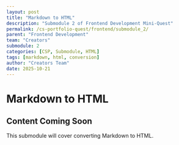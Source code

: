 ```yaml
---
layout: post
title: "Markdown to HTML"
description: "Submodule 2 of Frontend Development Mini-Quest"
permalink: /cs-portfolio-quest/frontend/submodule_2/
parent: "Frontend Development"
team: "Creators"
submodule: 2
categories: [CSP, Submodule, HTML]
tags: [markdown, html, conversion]
author: "Creators Team"
date: 2025-10-21
---
```


# Markdown to HTML

## Content Coming Soon
This submodule will cover converting Markdown to HTML.